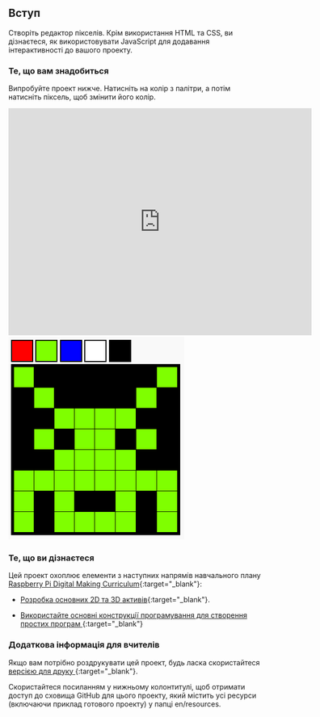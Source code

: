 ## Вступ

Створіть редактор пікселів. Крім використання HTML та CSS, ви дізнаєтеся, як використовувати JavaScript для додавання інтерактивності до вашого проекту.

### Те, що вам знадобиться

Випробуйте проект нижче. Натисніть на колір з палітри, а потім натисніть піксель, щоб змінити його колір.

<div class="trinket">
  <iframe src="https://trinket.io/embed/html/0e102a306b?outputOnly=true&start=result" width="600" height="450" frameborder="0" marginwidth="0" marginheight="0" allowfullscreen>
  </iframe>
  <img src="images/pixel-art-final.png">
</div>

### Те, що ви дізнаєтеся

Цей проект охоплює елементи з наступних напрямів навчального плану [Raspberry Pi Digital Making Curriculum](http://rpf.io/curriculum){:target="_blank"}:

+ [Розробка основних 2D та 3D активів](https://www.raspberrypi.org/curriculum/design/creator){:target="_blank"}.

+ [ Використайте основні конструкції програмування для створення простих програм ](https://www.raspberrypi.org/curriculum/programming/creator){:target="_blank"}

### Додаткова інформація для вчителів

Якщо вам потрібно роздрукувати цей проект, будь ласка скористайтеся [ версією для друку ](https://projects.raspberrypi.org/uk-UA/projects/pixel-art/print){:target="_blank"}.

Скористайтеся посиланням у нижньому колонтитулі, щоб отримати доступ до сховища GitHub для цього проекту, який містить усі ресурси (включаючи приклад готового проекту) у папці en/resources.